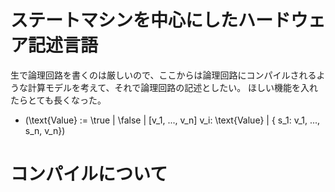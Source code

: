 # ステートマシンを中心にしたハードウェア記述言語
生で論理回路を書くのは厳しいので、ここからは論理回路にコンパイルされるような計算モデルを考えて、それで論理回路の記述としたい。
ほしい機能を入れたらとても長くなった。

- \(\text{Value} := \true | \false | [v_1, ..., v_n] v_i: \text{Value}  | { s_1: v_1, ..., s_n, v_n}\)


# コンパイルについて
